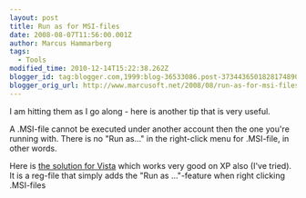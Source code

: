 ```yaml
---
layout: post
title: Run as for MSI-files
date: 2008-08-07T11:56:00.001Z
author: Marcus Hammarberg
tags:
  - Tools
modified_time: 2010-12-14T15:22:38.262Z
blogger_id: tag:blogger.com,1999:blog-36533086.post-3734436501828174890
blogger_orig_url: http://www.marcusoft.net/2008/08/run-as-for-msi-files.html
---
```



I am
hitting them as I go along - here is another tip that is very useful.

A .MSI-file cannot be executed under
another account then the one you're running with. There is no "Run
as..." in the right-click menu for .MSI-file, in other words.

Here is [the solution for
Vista](http://juice.altiris.com/download/1382/msi-run-as-administrator-context-menu-for-vista)
which works very good on XP also (I've tried). It is a
reg-file that simply adds the "Run as ..."-feature when right clicking
.MSI-files
